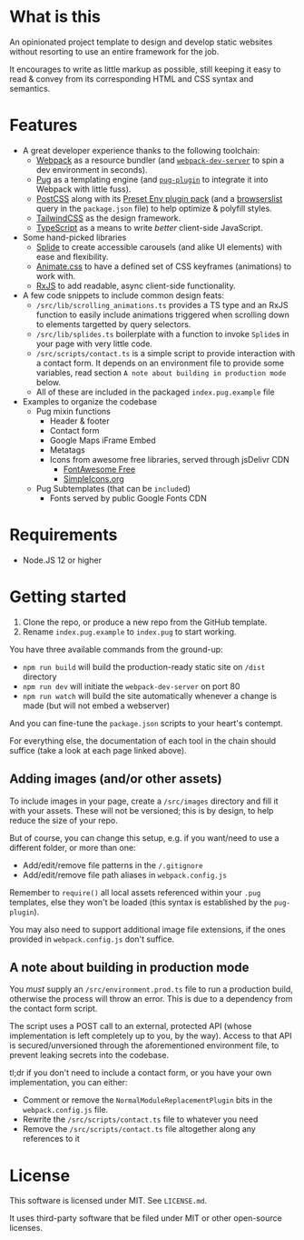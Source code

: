 # What is this

An opinionated project template to design and develop static websites without resorting to use an entire framework for the job.

It encourages to write as little markup as possible, still keeping it easy to read & convey from its corresponding HTML and CSS syntax and semantics.


# Features

- A great developer experience thanks to the following toolchain:
  - [Webpack](https://webpack.js.org) as a resource bundler (and [`webpack-dev-server`](https://github.com/webpack/webpack-dev-server) to spin a dev environment in seconds).
  - [Pug](https://pugjs.org) as a templating engine (and [`pug-plugin`](https://github.com/webdiscus/pug-plugin) to integrate it into Webpack with little fuss).
  - [PostCSS](https://postcss.org) along with its [Preset Env plugin pack](https://github.com/csstools/postcss-plugins/tree/main/plugin-packs/postcss-preset-env) (and a [browserslist](https://github.com/browserslist/browserslist) query in the `package.json` file) to help optimize & polyfill styles.
  - [TailwindCSS](https://tailwindcss.com) as the design framework.
  - [TypeScript](https://www.typescriptlang.org) as a means to write _better_ client-side JavaScript.
- Some hand-picked libraries
  - [Splide](https://splidejs.com) to create accessible carousels (and alike UI elements) with ease and flexibility.
  - [Animate.css](https://animate.style) to have a defined set of CSS keyframes (animations) to work with.
  - [RxJS](https://rxjs.dev) to add readable, async client-side functionality.
- A few code snippets to include common design feats:
  - `/src/lib/scrolling_animations.ts` provides a TS type and an RxJS function to easily include animations triggered when scrolling down to elements targetted by query selectors.
  - `/src/lib/splides.ts` boilerplate with a function to invoke `Splide`s in your page with very little code.
  - `/src/scripts/contact.ts` is a simple script to provide interaction with a contact form. It depends on an environment file to provide some variables, read section `A note about building in production mode` below.
  - All of these are included in the packaged `index.pug.example` file
- Examples to organize the codebase
  - Pug mixin functions
    - Header & footer
    - Contact form
    - Google Maps iFrame Embed
    - Metatags
    - Icons from awesome free libraries, served through jsDelivr CDN
      - [FontAwesome Free](https://fontawesome.com)
      - [SimpleIcons.org](https://simpleicons.org)
  - Pug Subtemplates (that can be `include`d)
    - Fonts served by public Google Fonts CDN


# Requirements

- Node.JS 12 or higher


# Getting started

1. Clone the repo, or produce a new repo from the GitHub template.
2. Rename `index.pug.example` to `index.pug` to start working.

You have three available commands from the ground-up:
- `npm run build` will build the production-ready static site on `/dist` directory
- `npm run dev` will initiate the `webpack-dev-server` on port 80
- `npm run watch` will build the site automatically whenever a change is made (but will not embed a webserver)

And you can fine-tune the `package.json` scripts to your heart's contempt.

For everything else, the documentation of each tool in the chain should suffice (take a look at each page linked above).


## Adding images (and/or other assets)

To include images in your page, create a `/src/images` directory and fill it with your assets. These will not be versioned; this is by design, to help reduce the size of your repo.

But of course, you can change this setup, e.g. if you want/need to use a different folder, or more than one:
- Add/edit/remove file patterns in the `/.gitignore`
- Add/edit/remove file path aliases in `webpack.config.js`

Remember to `require()` all local assets referenced within your `.pug` templates, else they won't be loaded (this syntax is established by the `pug-plugin`).

You may also need to support additional image file extensions, if the ones provided in `webpack.config.js` don't suffice.


## A note about building in production mode

You _must_ supply an `/src/environment.prod.ts` file to run a production build, otherwise the process will throw an error. This is due to a dependency from the contact form script.

The script uses a POST call to an external, protected API (whose implementation is left completely up to you, by the way). Access to that API is secured/unversioned through the aforementioned environment file, to prevent leaking secrets into the codebase.

tl;dr if you don't need to include a contact form, or you have your own implementation, you can either:
- Comment or remove the `NormalModuleReplacementPlugin` bits in the `webpack.config.js` file.
- Rewrite the `/src/scripts/contact.ts` file to whatever you need
- Remove the `/src/scripts/contact.ts` file altogether along any references to it


# License

This software is licensed under MIT. See `LICENSE.md`.

It uses third-party software that be filed under MIT or other open-source licenses.
